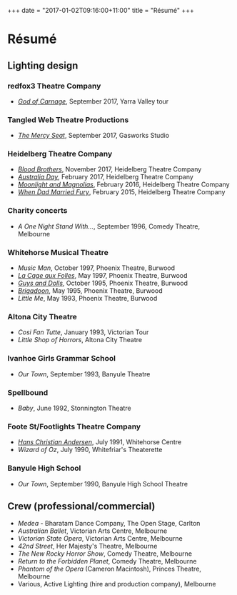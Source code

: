 +++
date = "2017-01-02T09:16:00+11:00"
title = "Résumé"
+++

# Résumé


## Lighting design


### redfox3 Theatre Company

 * _[God of Carnage][]_, September 2017, Yarra Valley tour


### Tangled Web Theatre Productions

 * _[The Mercy Seat][]_, September 2017, Gasworks Studio

### Heidelberg Theatre Company

 * _[Blood Brothers][]_, November 2017, Heidelberg Theatre Company
 * _[Australia Day][]_, February 2017, Heidelberg Theatre Company
 * _[Moonlight and Magnolias][]_, February 2016, Heidelberg Theatre Company
 * _[When Dad Married Fury][]_, February 2015, Heidelberg Theatre Company

### Charity concerts

 * _A One Night Stand With..._, September 1996, Comedy Theatre, Melbourne

### Whitehorse Musical Theatre

 * _Music Man_, October 1997, Phoenix Theatre, Burwood
 * _[La Cage aux Folles][]_, May 1997, Phoenix Theatre, Burwood
 * _[Guys and Dolls][]_, October 1995, Phoenix Theatre, Burwood
 * _[Brigadoon][]_, May 1995, Phoenix Theatre, Burwood
 * _Little Me_, May 1993, Phoenix Theatre, Burwood

### Altona City Theatre

 * _Cosi Fan Tutte_, January 1993, Victorian Tour
 * _Little Shop of Horrors_, Altona City Theatre

### Ivanhoe Girls Grammar School

 * _Our Town_, September 1993, Banyule Theatre

### Spellbound

 * _Baby_, June 1992, Stonnington Theatre

### Foote St/Footlights Theatre Company

 * _[Hans Christian Andersen][]_, July 1991, Whitehorse Centre
 * _Wizard of Oz_, July 1990, Whitefriar's Theaterette

### Banyule High School

 * _Our Town_, September 1990, Banyule High School Theatre


## Crew (professional/commercial)

 * _Medea_ - Bharatam Dance Company, The Open Stage, Carlton
 * _Australian Ballet_, Victorian Arts Centre, Melbourne
 * _Victorian State Opera_, Victorian Arts Centre, Melbourne
 * _42nd Street_, Her Majesty's Theatre, Melbourne
 * _The New Rocky Horror Show_, Comedy Theatre, Melbourne
 * _Return to the Forbidden Planet_, Comedy Theatre, Melbourne
 * _Phantom of the Opera_ (Cameron Macintosh), Princes Theatre, Melbourne
 * Various, Active Lighting (hire and production company), Melbourne

[Blood Brothers]: /portfolio/blood-brothers/
[God of Carnage]: /portfolio/god-of-carnage/
[The Mercy Seat]: /portfolio/the-mercy-seat/
[Australia Day]: /portfolio/australia_day/
[Moonlight and Magnolias]: /portfolio/moonlight_and_magnolias/
[When Dad Married Fury]: /portfolio/when_dad_married_fury/
[La Cage aux Folles]: /portfolio/la_cage_aux_folles/
[Guys and Dolls]: /portfolio/guys_and_dolls/
[Brigadoon]: /portfolio/brigadoon/
[Hans Christian Andersen]: /portfolio/hans_christian_andersen/
